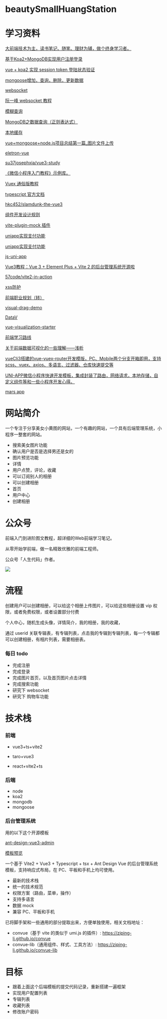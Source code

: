 # beautySmallHuangStation



# 学习资料

[大前端技术为主，读书笔记、随笔、理财为辅，做个终身学习者。](https://github.com/biaochenxuying/blog)

[基于Koa2+MongoDB实现用户注册登录](https://www.jianshu.com/p/f5dae33a1e1e)

[vue + koa2 实现 session token 登陆状态验证](https://segmentfault.com/a/1190000020231569)

[mongoose增加，查询，删除，更新数据](https://blog.csdn.net/weixin_42235173/article/details/90762674)

[websocket](https://developer.mozilla.org/zh-CN/docs/Web/API/WebSocket)

[阮一峰 websocket 教程](http://www.ruanyifeng.com/blog/2017/05/websocket.html)

[模糊查询](https://blog.csdn.net/weixin_40679158/article/details/100212953?utm_medium=distribute.pc_relevant.none-task-blog-2%7Edefault%7EBlogCommendFromMachineLearnPai2%7Edefault-3.control&dist_request_id=1331302.7649.16182772109501375&depth_1-utm_source=distribute.pc_relevant.none-task-blog-2%7Edefault%7EBlogCommendFromMachineLearnPai2%7Edefault-3.control)

[MongoDB之数据查询（正则表达式）](https://blog.csdn.net/cuishan5183/article/details/100403446?utm_medium=distribute.pc_relevant.none-task-blog-2%7Edefault%7EBlogCommendFromMachineLearnPai2%7Edefault-1.control&dist_request_id=1331302.7649.16182772109501375&depth_1-utm_source=distribute.pc_relevant.none-task-blog-2%7Edefault%7EBlogCommendFromMachineLearnPai2%7Edefault-1.control)

[本地缓存](https://github.com/2ue/local-storage-js)

[vue+mongoose+node.js项目总结第一篇_图片文件上传](https://www.cnblogs.com/xxm980617/p/11451767.html)

[eletron-vue](https://blog.csdn.net/chenqk_123/article/details/108595966)

[su37josephxia/vue3-study](https://github.com/su37josephxia/vue3-study)

[《微信小程序入门教程》示例库。](https://github.com/ruanyf/wechat-miniprogram-demos)

[Vuex 通俗版教程](https://yeaseonzhang.github.io/2017/03/16/Vuex-%E9%80%9A%E4%BF%97%E7%89%88/)

[typescript 官方文档](https://www.typescriptlang.org/docs/handbook/basic-types.html)

[hkc452/slamdunk-the-vue3](https://hkc452.github.io/slamdunk-the-vue3/)

[组件开发设计规则](https://lucifier129.github.io/ant-design/docs/spec/colors)

[vite-plugin-mock 插件](https://github.com/anncwb/vite-plugin-mock/blob/main/README.zh_CN.md)

[uniapp实现支付功能](https://blog.csdn.net/weixin_37787674/article/details/103012041)

[uniapp实现支付功能](https://www.kancloud.cn/xiaoyulive/uniapp/1848880)

[js-uni-app](https://shengchangwei.github.io/js-uni-app/)

[Vue3教程：Vue 3 + Element Plus + Vite 2 的后台管理系统开源啦](https://www.cnblogs.com/han-1034683568/p/14616032.html)

[57code/vite2-in-action](https://github.com/57code/vite2-in-action)

[xss防护](https://github.com/leizongmin/js-xss/blob/master/README.zh.md)

[前端职业规划（转）](https://www.jianshu.com/p/ffb5606d233d)

[visual-drag-demo](https://github.com/woai3c/visual-drag-demo)

[DataV](http://datav.jiaminghi.com/guide/borderBox.html#%E8%87%AA%E5%AE%9A%E4%B9%89%E9%A2%9C%E8%89%B2)

[vue-visualization-starter](https://github.com/YingHaoGao/vue-visualization-starter)

[前端学习路线](https://objtube.github.io/front-end-roadmap/#/)

[关于前端数据可视化的一些理解——浅析](https://github.com/Hibop/Hibop.github.io/issues/59)

[vueCli3搭建的vue-vuex-router开发模版，PC、Mobile两个分支开箱即用，支持scss、vuex、axios、多语言、过滤器、仓库快速提交等](https://github.com/wangyupo/vue-vuex-router)

[UNI-APP微信小程序快速开发模板，集成封装了路由，网络请求，本地存储，自定义组件等和一些小程序开发心得。](https://github.com/yinchengnuo/templateWxappUniapp)

[mars app](https://www.jianshu.com/p/51f9c37dae80)

# 网站简介

一个专注于分享美女小黄图的网站，一个有趣的网站，一个具有后端管理系统，小程序一整套的网站。

- 搜索美女图片功能 
- 确认用户是否是选择男还是女的 
- 图片预览功能 
- 详情 
- 用户点赞，评论，收藏 
- 可以订阅别人的相册 
- 可以创建相册 
- 首页
- 用户中心
- 创建相册

# 公众号

前端入门到进阶图文教程，超详细的Web前端学习笔记。

从零开始学前端，做一名精致优雅的前端工程师。

公众号「人生代码」作者。

![](https://camo.githubusercontent.com/215ea29737f97baab415cea7681726abb0508bad8b3f228e9fd18d0bf8e29405/68747470733a2f2f706963332e7a68696d672e636f6d2f76322d61333737366636646162646638326232386533366138656333386232636533335f622e6a7067)

# 流程

创建用户可以创建相册，可以给这个相册上传图片，可以给这些相册设置 vip 权限，或者免费权限，或者设置部分付费

个人中心，随机生成头像，详情简介，我的相册，我的收藏，

通过 userid 关联专辑表，有专辑列表，点击我的专辑到专辑列表，每一个专辑都可以创建相册，有相片列表，需要相册表。



### 每日 todo

- 完成注册
- 完成登录
- 完成图片首页，以及首页图片点击详情
- 完成搜索功能
- 研究下 websocket
- 研究下 购物车功能


# 技术栈

### 前端

- vue3+ts+vite2

- taro+vue3

- react+vite2+ts

### 后端

- node
- koa2
- mongodb
- mongoose

### 后台管理系统

用的以下这个开源模板

[ant-design-vue3-admin](https://github.com/ziping-li/ant-design-vue3-admin)

[模板预览](https://ziping-li.github.io/ant-design-vue3-admin/#/dashboard/overview)


一个基于 Vite2 + Vue3 + Typescript + tsx + Ant Design Vue 的后台管理系统模板，支持响应式布局，在 PC、平板和手机上均可使用。

- 最新的技术栈
- 统一的技术规范
- 权限方案（路由，菜单，操作）
- 支持多语言
- 数据 mock
- 兼容 PC、平板和手机

已将脚手架和一些通用的部分提取出来，方便单独使用，相关文档地址：

- convue（基于 vite 的类似于 umi.js 的插件）: https://ziping-li.github.io/convue
- convue-lib（通用组件、样式、工具方法）: https://ziping-li.github.io/convue-lib

# 目标

- 跟着上面这个后端模板的提交代码记录，重新搭建一遍框架
- 实现用户配置列表
- 专辑列表
- 收藏列表
- 修改账户密码
